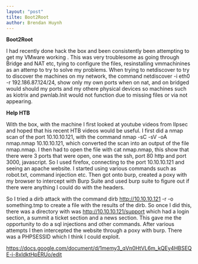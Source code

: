 ```yaml
---
layout: "post"
tilte: Boot2Root 
author: Brendan Huynh
---
```

**Boot2Root**

I had recently done hack the box and been consistently been attempting to get my VMware working . This was very troublesome as going through Bridge and NAT etc, tying to configure the files, resinstalling vmmachinines as an attemp to try to solve my problems. When trying to netdiscover to try to discover the machines on my network, the command netdiscover -i eth0 -r 192.186.87.124/24, show only my own ports when on nat, and on bridged would should my ports and my othere physical devices so machines such as kiotrix and pwnlab.Init would not function due to missing files or via not appearing.

**Help HTB**

With the box, with the machine I first looked at youtube videos from IIpsec and hoped that his recent HTB videos would be useful. 
I first did a nmap scan of the port 10.10.10.121, with the command nmap -sC -sV -oA nmap.nmap 10.10.10.121, which converted the scan into an output of the file nmap.nmap. I then had to open the file with cat nmap.nmap, this show that there were 3 ports that were open, one was the ssh, port 80 http and port 3000, javascript. So I used firefox, connecting to the port 10.10.10.121 and seeing an apache website. I started using various commands such as robot.txt, command injection etc. Then got onto burp, created a poxy with my browser to  intercept with Burp Suite and used burp suite to figure out if there were anything I could do with the headers. 

So I tried a dirb attack with the command dirb http://10.10.10.121 -r -o something.tmp to create a file with the results of the dirb. So once I did this, there was a directory with was http://10.10.10.121/support which had a login section, a summit a ticket section and a news section. This gave me the opportunity to do a sql injections and other commands. After various attempts I then intercepted the website through a poxy with burp. There was a PHPSESSID which I think I could exploit.

https://docs.google.com/document/d/1memy3_qVn0HtVL6m_kQEy4HBSEQE-i-8xldktHpERUo/edit
